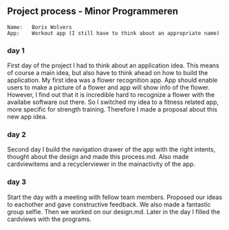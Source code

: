 ## Project process - Minor Programmeren
  
    Name:   Boris Wolvers
    App:    Workout app (I still have to think about an appropriate name)
  
### day 1
First day of the project I had to think about an application idea. This means of course a main idea, but also have to think ahead on how to build the application. My first idea was a flower recognition app. App should enable users to make a picture of a flower and app will show info of the flower. However, I find out that it is incredible hard to recognize a flower with the availabe software out there. So I switched my idea to a fitness related app, more specific for strength training. Therefore I made a proposal about this new app idea.

### day 2
Second day I build the navigation drawer of the app with the right intents, thought about the design and made this process.md. Also made cardviewitems and a recyclerviewer in the mainactivity of the app.

### day 3 
Start the day with a meeting with fellow team members. Proposed our ideas to eachother and gave constructive feedback. We also made a fantastic group selfie. Then we worked on our design.md. 
Later in the day I filled the cardviews with the programs.

